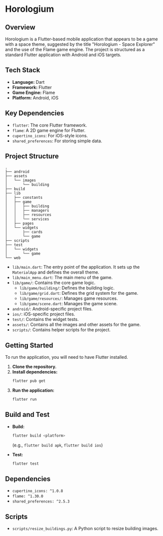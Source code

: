 # Horologium

## Overview

Horologium is a Flutter-based mobile application that appears to be a game with a space theme, suggested by the title "Horologium - Space Explorer" and the use of the Flame game engine. The project is structured as a standard Flutter application with Android and iOS targets.

## Tech Stack

- **Language:** Dart
- **Framework:** Flutter
- **Game Engine:** Flame
- **Platform:** Android, iOS

## Key Dependencies

- `flutter`: The core Flutter framework.
- `flame`: A 2D game engine for Flutter.
- `cupertino_icons`: For iOS-style icons.
- `shared_preferences`: For storing simple data.

## Project Structure

```
.
├── android
├── assets
│   └── images
│       └── building
├── build
├── lib
│   ├── constants
│   ├── game
│   │   ├── building
│   │   ├── managers
│   │   ├── resources
│   │   └── services
│   ├── pages
│   └── widgets
│       ├── cards
│       └── game
├── scripts
├── test
│   └── widgets
│       └── game
└── web
```

- `lib/main.dart`: The entry point of the application. It sets up the `MaterialApp` and defines the overall theme.
- `lib/main_menu.dart`: The main menu of the game.
- `lib/game/`: Contains the core game logic.
  - `lib/game/building/`: Defines the building logic.
  - `lib/game/grid.dart`: Defines the grid system for the game.
  - `lib/game/resources/`: Manages game resources.
  - `lib/game/scene.dart`: Manages the game scene.
- `android/`: Android-specific project files.
- `ios/`: iOS-specific project files.
- `test/`: Contains the widget tests.
- `assets/`: Contains all the images and other assets for the game.
- `scripts/`: Contains helper scripts for the project.

## Getting Started

To run the application, you will need to have Flutter installed.

1. **Clone the repository.**
2. **Install dependencies:**
   ```bash
   flutter pub get
   ```
3. **Run the application:**
   ```bash
   flutter run
   ```

## Build and Test

- **Build:**
  ```bash
  flutter build <platform>
  ```
  (e.g., `flutter build apk`, `flutter build ios`)

- **Test:**
  ```bash
  flutter test
  ```

## Dependencies

- `cupertino_icons: ^1.0.8`
- `flame: ^1.30.0`
- `shared_preferences: ^2.5.3`

## Scripts

- `scripts/resize_buildings.py`: A Python script to resize building images.
